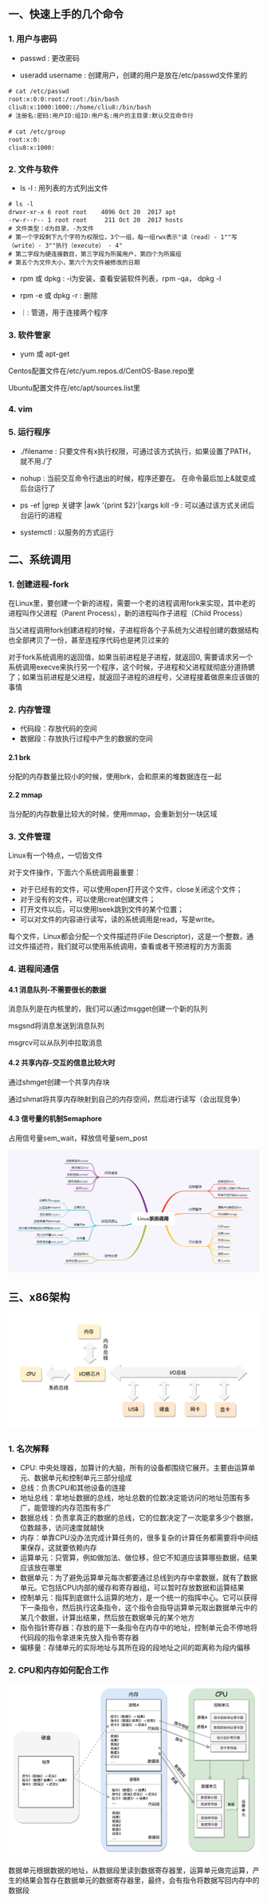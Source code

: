 ## 一、快速上手的几个命令

### 1. 用户与密码

- passwd : 更改密码

- useradd username : 创建用户，创建的用户是放在/etc/passwd文件里的

```shell script
# cat /etc/passwd
root:x:0:0:root:/root:/bin/bash 
cliu8:x:1000:1000::/home/cliu8:/bin/bash
# 注册名:密码:用户ID:组ID:用户名:用户的主目录:默认交互命令行

# cat /etc/group
root:x:0:
cliu8:x:1000:
```

### 2. 文件与软件

- ls -l : 用列表的方式列出文件
```shell script
# ls -l
drwxr-xr-x 6 root root    4096 Oct 20  2017 apt
-rw-r--r-- 1 root root     211 Oct 20  2017 hosts
# 文件类型：d为目录，-为文件
# 第一个字段剩下九个字符为权限位，3个一组，每一组rwx表示"读（read）- 1""写（write）- 3""执行（execute） - 4"
# 第二字段为硬连接数目，第三字段为所属用户，第四个为所属组
# 第五个为文件大小，第六个为文件被修改的日期

```

- rpm 或 dpkg : -i为安装，查看安装软件列表，rpm -qa， dpkg -l

- rpm -e 或 dpkg -r : 删除

- ｜: 管道，用于连接两个程序

### 3. 软件管家

- yum 或 apt-get

Centos配置文件在/etc/yum.repos.d/CentOS-Base.repo里

Ubuntu配置文件在/etc/apt/sources.list里

### 4. vim



### 5. 运行程序

- ./filename : 只要文件有x执行权限，可通过该方式执行，如果设置了PATH，就不用./了

- nohup : 当前交互命令行退出的时候，程序还要在。 在命令最后加上&就变成后台运行了

- ps -ef |grep 关键字  |awk '{print $2}'|xargs kill -9 : 可以通过该方式关闭后台运行的进程

- systemctl : 以服务的方式运行


## 二、系统调用

### 1. 创建进程-fork
在Linux里，要创建一个新的进程，需要一个老的进程调用fork来实现，其中老的进程叫作父进程（Parent Process），新的进程叫作子进程（Child Process）

当父进程调用fork创建进程的时候，子进程将各个子系统为父进程创建的数据结构也全部拷贝了一份，甚至连程序代码也是拷贝过来的

对于fork系统调用的返回值，如果当前进程是子进程，就返回0, 需要请求另一个系统调用execve来执行另一个程序，这个时候，子进程和父进程就彻底分道扬镳了；如果当前进程是父进程，就返回子进程的进程号，父进程接着做原来应该做的事情

### 2. 内存管理
- 代码段：存放代码的空间
- 数据段：存放执行过程中产生的数据的空间

#### 2.1 brk
分配的内存数量比较小的时候，使用brk，会和原来的堆数据连在一起

#### 2.2 mmap
当分配的内存数量比较大的时候，使用mmap，会重新划分一块区域

### 3. 文件管理
Linux有一个特点，一切皆文件

对于文件操作，下面六个系统调用最重要：
- 对于已经有的文件，可以使用open打开这个文件，close关闭这个文件；
- 对于没有的文件，可以使用creat创建文件；
- 打开文件以后，可以使用lseek跳到文件的某个位置；
- 可以对文件的内容进行读写，读的系统调用是read，写是write。

每个文件，Linux都会分配一个文件描述符(File Descriptor)，这是一个整数，通过文件描述符，我们就可以使用系统调用，查看或者干预进程的方方面面


### 4. 进程间通信

#### 4.1 消息队列-不需要很长的数据
消息队列是在内核里的，我们可以通过msgget创建一个新的队列

msgsnd将消息发送到消息队列

msgrcv可以从队列中拉取消息

#### 4.2 共享内存-交互的信息比较大时
通过shmget创建一个共享内存块

通过shmat将共享内存映射到自己的内存空间，然后进行读写（会出现竞争）

#### 4.3 信号量的机制Semaphore
占用信号量sem_wait，释放信号量sem_post

![Linux系统调用思维导图](../docs/linux系统调用思维导图.jpg)


## 三、x86架构

![计算机的工作模式](../docs/计算机的工作模式.jpeg)



### 1. 名次解释

- CPU: 中央处理器，加算计的大脑，所有的设备都围绕它展开。主要由运算单元、数据单元和控制单元三部分组成
- 总线：负责CPU和其他设备的连接
- 地址总线：拿地址数据的总线，地址总数的位数决定能访问的地址范围有多广，能管理的内存范围有多广
- 数据总线：负责拿真正的数据的总线，它的位数决定了一次能拿多少个数据，位数越多，访问速度就越快
- 内存：单靠CPU没办法完成计算任务的，很多复杂的计算任务都需要将中间结果保存，这就要依赖内存
- 运算单元：只管算，例如做加法、做位移，但它不知道应该算哪些数据，结果应该放在哪里
- 数据单元：为了避免运算单元每次都要通过总线到内存中拿数据，就有了数据单元。它包括CPU内部的缓存和寄存器组，可以暂时存放数据和运算结果
- 控制单元：指挥到底做什么运算的地方，是一个统一的指挥中心。它可以获得下一条指令，然后执行这条指令，这个指令会指导运算单元取出数据单元中的某几个数据，计算出结果，然后放在数据单元的某个地方
- 指令指针寄存器：存放的是下一条指令在内存中的地址，控制单元会不停地将代码段的指令拿进来先放入指令寄存器
- 偏移量：存储单元的实际地址与其所在段的段地址之间的距离称为段内偏移

### 2. CPU和内存如何配合工作

![CPU运算流程图](../docs/CPU运算流程图.jpeg)

数据单元根据数据的地址，从数据段里读到数据寄存器里，运算单元做完运算，产生的结果会暂存在数据单元的数据寄存器里，最终，会有指令将数据写回内存中的数据段